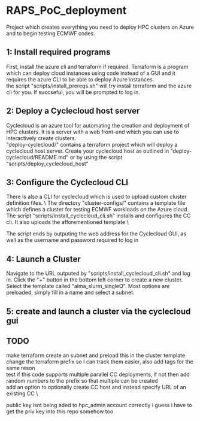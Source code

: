 # RAPS\_PoC\_deployment
Project which creates everything you need to deploy HPC clusters on Azure and to begin testing ECMWF codes.

## 1: Install required programs
First, install the azure cli and terraform if required. Terraform is a program which can deploy cloud instances using code instead of a GUI  and it requires the azure CLI to be able to deploy Azure instances. \
the script "scripts/install\_prereqs.sh" will try install terraform and the azure cli for you. If succseful, you will be prompted to log in.


## 2: Deploy a Cyclecloud host server
Cyclecloud is an azure tool for automating the creation and deployment of HPC clusters. It is a server with a web front-end which you can use to interactively create clusters. \
"deploy-cyclecloud/" contains a terraform project which will deploy a cyclecloud host server. Create your cyclecloud host as outlined in "deploy-cyclecloud/README.md" or by using the script "scripts/deploy\_cyclecloud\_host"


## 3: Configure the Cyclecloud CLI
There is also a CLI for cyclecloud which is used  to upload custom cluster definition files. \ 
The directory "cluster-configs/" contains a template file which defines a cluster for testing ECMWF workloads on the Azure cloud. \
The script "scripts/install\_cyclecloud\_cli.sh" installs and configures the CC cli. It also uploads the afforementioned template \

The script ends by outputing the web address for the Cyclecloud GUI, as well as the username and password required to log in

## 4: Launch a Cluster
Navigate to the URL outputed by "scripts/install\_cyclecloud\_cli.sh" and log in. Click the "+" button in the bottom left corner to create a new cluster. Select the template called "alma\_slurm\_singleQ". Most options are preloaded, simply fill in a name and select a subnet.

## 5: create and launch a cluster via the cyclecloud gui


## TODO
make terraform create an subnet and preload this in the cluster template \
change the terraform prefix so I can track them easier, also add tags for the same reson \
test if this code supports multiple parallel CC deployments, if not then add random numbers to the prefix so that multiple can be created \
add an option to optionally create CC host and instead specify URL of an existing CC \

public key isnt being aded to hpc\_admin account correctly
i guess i have to get the priv key into this repo somehow too
